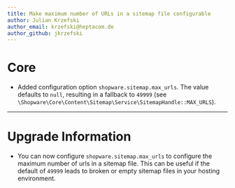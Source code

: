 ```yaml
---
title: Make maximum number of URLs in a sitemap file configurable
author: Julian Krzefski
author_email: krzefski@heptacom.de
author_github: jkrzefski
---
```


# Core

* Added configuration option `shopware.sitemap.max_urls`. The value defaults to `null`, resulting in a fallback to `49999` (see `\Shopware\Core\Content\Sitemap\Service\SitemapHandle::MAX_URLS`).

___

# Upgrade Information

* You can now configure `shopware.sitemap.max_urls` to configure the maximum number of urls in a sitemap file. This can be useful if the default of `49999` leads to broken or empty sitemap files in your hosting environment.
